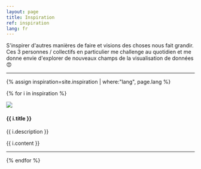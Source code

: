 ```yaml
---
layout: page
title: Inspiration
ref: inspiration
lang: fr
---
```


S'inspirer d'autres manières de faire et visions des choses nous fait grandir. Ces 3 personnes / collectifs en particulier me challenge au quotidien et me donne envie d'explorer de nouveaux champs de la visualisation de données 😍

<hr>
{% assign inspiration=site.inspiration | where:"lang", page.lang %}

{% for i in inspiration %}

<div class="clearfix">
  <div class="projecthighlight">
    <div class="thumbnail standard">
        <a href="{{ i.redirect }}" target="_blank">
        <img class="thumbnail" src="{{ i.img }}"/>
        </a>
    </div>
  </div>

  <div class="projecthighlight darkgrid">
    <h4>{{ i.title }}</h4>
    <p>{{ i.description }}</p>
    <div class="inspiration-text description-text"> {{ i.content }} </div>
  </div>
</div>

<hr>

{% endfor %}
